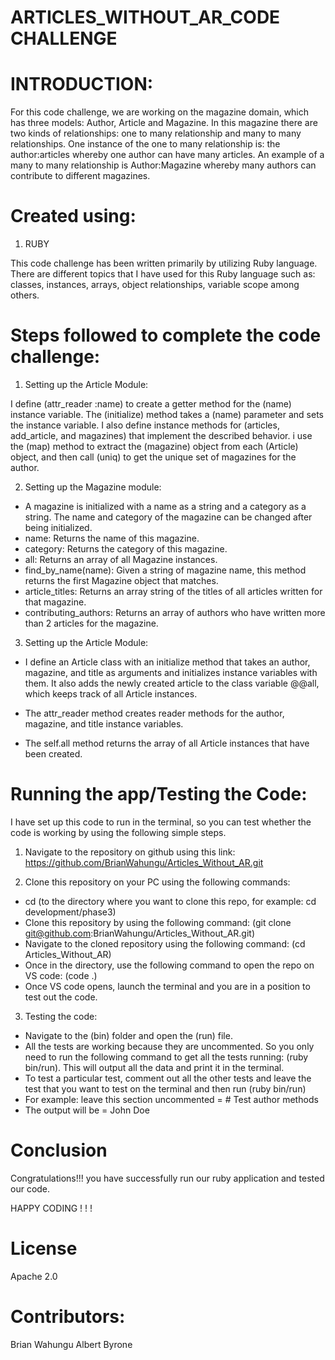 # ARTICLES_WITHOUT_AR_CODE CHALLENGE

# INTRODUCTION:

For this code challenge, we are working on the magazine domain, which has three models: Author, Article and Magazine. In this magazine there are two kinds of relationships: one to many relationship and many to many relationships. One instance of the one to many relationship is: the author:articles whereby one author can have many articles. An example of a many to many relationship is Author:Magazine whereby many authors can contribute to different magazines. 

# Created using:

1. RUBY

This code challenge has been written primarily by utilizing Ruby language. There are different topics that I have used for this Ruby language such as: classes, instances, arrays, object relationships, variable scope among others. 

# Steps followed to complete the code challenge:

1. Setting up the Article Module:

I define (attr_reader :name) to create a getter method for the (name) instance variable. The (initialize) method takes a (name) parameter and sets the instance variable. I also define instance methods for (articles, add_article, and magazines) that implement the described behavior. i use the (map) method to extract the (magazine) object from each (Article) object, and then call (uniq) to get the unique set of magazines for the author.

2. Setting up the Magazine module:

- A magazine is initialized with a name as a string and a category as a string. The name and category of the magazine can be changed after being initialized.
- name: Returns the name of this magazine.
- category: Returns the category of this magazine.
- all: Returns an array of all Magazine instances.
- find_by_name(name): Given a string of magazine name, this method returns the first Magazine object that matches.
- article_titles: Returns an array string of the titles of all articles written for that magazine.
- contributing_authors: Returns an array of authors who have written more than 2 articles for the magazine.

3. Setting up the Article Module:

- I define an Article class with an initialize method that takes an author, magazine, and title as arguments and initializes instance variables with them. It also adds the newly created article to the class variable @@all, which keeps track of all Article instances.

- The attr_reader method creates reader methods for the author, magazine, and title instance variables.

- The self.all method returns the array of all Article instances that have been created.

# Running the app/Testing the Code:

I have set up this code to run in the terminal, so you can test whether the code is working by using the following simple steps.

1. Navigate to the repository on github using this link: https://github.com/BrianWahungu/Articles_Without_AR.git

2. Clone this repository on your PC using the following commands:
- cd (to the directory where you want to clone this repo, for example: cd development/phase3)
- Clone this repository by using the following command: (git clone git@github.com:BrianWahungu/Articles_Without_AR.git)
- Navigate to the cloned repository using the following command: (cd Articles_Without_AR)
- Once in the directory, use the following command to open the repo on VS code: (code .)
- Once VS code opens, launch the terminal and you are in a position to test out the code. 

3. Testing the code:

- Navigate to the (bin) folder and open the (run) file. 
- All the tests are working because they are uncommented. So you only need to run the following command to get all the tests running: (ruby bin/run). This will output all the data and print it in the terminal. 
- To test a particular test, comment out all the other tests and leave the test that you want to test on the terminal and then run (ruby bin/run) 
- For example: leave this section uncommented = # Test author methods
- The output will be = John Doe

# Conclusion

Congratulations!!! you have successfully run our ruby application and tested our code. 

HAPPY CODING ! ! ! 

# License
Apache 2.0

# Contributors:
Brian Wahungu
Albert Byrone
